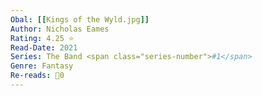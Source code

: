 ```yaml
---
Obal: [[Kings of the Wyld.jpg]]
Author: Nicholas Eames
Rating: 4.25 ⭐
Read-Date: 2021
Series: The Band <span class="series-number">#1</span>
Genre: Fantasy
Re-reads: 🔁0
---
```

